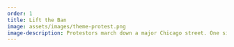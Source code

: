 ```yaml
---
order: 1
title: Lift the Ban
image: assets/images/theme-protest.png
image-description: Protestors march down a major Chicago street. One sign reads "Hunger March."
---
```

